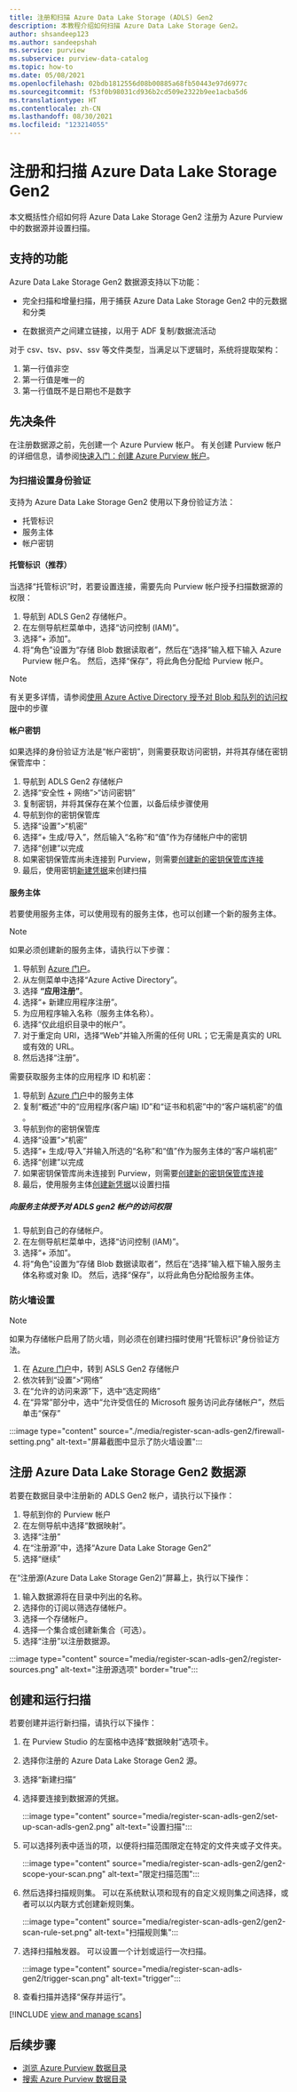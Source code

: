 ```yaml
---
title: 注册和扫描 Azure Data Lake Storage (ADLS) Gen2
description: 本教程介绍如何扫描 Azure Data Lake Storage Gen2。
author: shsandeep123
ms.author: sandeepshah
ms.service: purview
ms.subservice: purview-data-catalog
ms.topic: how-to
ms.date: 05/08/2021
ms.openlocfilehash: 02bdb1812556d08b00885a68fb50443e97d6977c
ms.sourcegitcommit: f53f0b98031cd936b2cd509e2322b9ee1acba5d6
ms.translationtype: HT
ms.contentlocale: zh-CN
ms.lasthandoff: 08/30/2021
ms.locfileid: "123214055"
---
```

# <a name="register-and-scan-azure-data-lake-storage-gen2"></a>注册和扫描 Azure Data Lake Storage Gen2

本文概括性介绍如何将 Azure Data Lake Storage Gen2 注册为 Azure Purview 中的数据源并设置扫描。

## <a name="supported-capabilities"></a>支持的功能

Azure Data Lake Storage Gen2 数据源支持以下功能：

- 完全扫描和增量扫描，用于捕获 Azure Data Lake Storage Gen2 中的元数据和分类

- 在数据资产之间建立链接，以用于 ADF 复制/数据流活动

对于 csv、tsv、psv、ssv 等文件类型，当满足以下逻辑时，系统将提取架构：

1. 第一行值非空
2. 第一行值是唯一的
3. 第一行值既不是日期也不是数字

## <a name="prerequisites"></a>先决条件

在注册数据源之前，先创建一个 Azure Purview 帐户。 有关创建 Purview 帐户的详细信息，请参阅[快速入门：创建 Azure Purview 帐户](create-catalog-portal.md)。

### <a name="setting-up-authentication-for-a-scan"></a>为扫描设置身份验证

支持为 Azure Data Lake Storage Gen2 使用以下身份验证方法：

- 托管标识
- 服务主体
- 帐户密钥

#### <a name="managed-identity-recommended"></a>托管标识（推荐）

当选择“托管标识”时，若要设置连接，需要先向 Purview 帐户授予扫描数据源的权限：

1. 导航到 ADLS Gen2 存储帐户。
1. 在左侧导航栏菜单中，选择“访问控制 (IAM)”。 
1. 选择“+ 添加”。
1. 将“角色”设置为“存储 Blob 数据读取者”，然后在“选择”输入框下输入 Azure Purview 帐户名。 然后，选择“保存”，将此角色分配给 Purview 帐户。

> [!Note]
> 有关更多详情，请参阅[使用 Azure Active Directory 授予对 Blob 和队列的访问权限](../storage/blobs/authorize-access-azure-active-directory.md)中的步骤

#### <a name="account-key"></a>帐户密钥

如果选择的身份验证方法是“帐户密钥”，则需要获取访问密钥，并将其存储在密钥保管库中：

1. 导航到 ADLS Gen2 存储帐户
1. 选择“安全性 + 网络”>“访问密钥”
1. 复制密钥，并将其保存在某个位置，以备后续步骤使用
1. 导航到你的密钥保管库
1. 选择“设置”>“机密”
1. 选择“+ 生成/导入”，然后输入“名称”和“值”作为存储帐户中的密钥
1. 选择“创建”以完成
1. 如果密钥保管库尚未连接到 Purview，则需要[创建新的密钥保管库连接](manage-credentials.md#create-azure-key-vaults-connections-in-your-azure-purview-account)
1. 最后，使用密钥[新建凭据](manage-credentials.md#create-a-new-credential)来创建扫描

#### <a name="service-principal"></a>服务主体

若要使用服务主体，可以使用现有的服务主体，也可以创建一个新的服务主体。 

> [!Note]
> 如果必须创建新的服务主体，请执行以下步骤：
> 1. 导航到 [Azure 门户](https://portal.azure.com)。
> 1. 从左侧菜单中选择“Azure Active Directory”。
> 1. 选择 **“应用注册”**。
> 1. 选择“+ 新建应用程序注册”。
> 1. 为应用程序输入名称（服务主体名称）。
> 1. 选择“仅此组织目录中的帐户”。
> 1. 对于重定向 URI，选择“Web”并输入所需的任何 URL；它无需是真实的 URL 或有效的 URL。
> 1. 然后选择“注册”。

需要获取服务主体的应用程序 ID 和机密：

1. 导航到 [Azure 门户](https://portal.azure.com)中的服务主体
1. 复制“概述”中的“应用程序(客户端) ID”和“证书和机密”中的“客户端机密”的值   。
1. 导航到你的密钥保管库
1. 选择“设置”>“机密”
1. 选择“+ 生成/导入”并输入所选的“名称”和“值”作为服务主体的“客户端机密”   
1. 选择“创建”以完成
1. 如果密钥保管库尚未连接到 Purview，则需要[创建新的密钥保管库连接](manage-credentials.md#create-azure-key-vaults-connections-in-your-azure-purview-account)
1. 最后，使用服务主体[创建新凭据](manage-credentials.md#create-a-new-credential)以设置扫描

##### <a name="granting-the-service-principal-access-to-your-adls-gen2-account"></a>向服务主体授予对 ADLS gen2 帐户的访问权限

1. 导航到自己的存储帐户。
1. 在左侧导航栏菜单中，选择“访问控制 (IAM)”。 
1. 选择“+ 添加”。
1. 将“角色”设置为“存储 Blob 数据读取者”，然后在“选择”输入框下输入服务主体名称或对象 ID。 然后，选择“保存”，以将此角色分配给服务主体。
### <a name="firewall-settings"></a>防火墙设置

> [!NOTE]
> 如果为存储帐户启用了防火墙，则必须在创建扫描时使用“托管标识”身份验证方法。

1. 在 [Azure 门户](https://portal.azure.com)中，转到 ASLS Gen2 存储帐户
1. 依次转到“设置”>“网络”
1. 在“允许的访问来源”下，选中“选定网络”
1. 在“异常”部分中，选中“允许受信任的 Microsoft 服务访问此存储帐户”，然后单击“保存”

:::image type="content" source="./media/register-scan-adls-gen2/firewall-setting.png" alt-text="屏幕截图中显示了防火墙设置":::

## <a name="register-azure-data-lake-storage-gen2-data-source"></a>注册 Azure Data Lake Storage Gen2 数据源

若要在数据目录中注册新的 ADLS Gen2 帐户，请执行以下操作：

1. 导航到你的 Purview 帐户
2. 在左侧导航中选择“数据映射”。
3. 选择“注册”
4. 在“注册源”中，选择“Azure Data Lake Storage Gen2” 
5. 选择“继续”

在“注册源(Azure Data Lake Storage Gen2)”屏幕上，执行以下操作：

1. 输入数据源将在目录中列出的名称。
2. 选择你的订阅以筛选存储帐户。
3. 选择一个存储帐户。
4. 选择一个集合或创建新集合（可选）。
5. 选择“注册”以注册数据源。

:::image type="content" source="media/register-scan-adls-gen2/register-sources.png" alt-text="注册源选项" border="true":::

## <a name="creating-and-running-a-scan"></a>创建和运行扫描

若要创建并运行新扫描，请执行以下操作：

1. 在 Purview Studio 的左窗格中选择“数据映射”选项卡。

1. 选择你注册的 Azure Data Lake Storage Gen2 源。

1. 选择“新建扫描”

1. 选择要连接到数据源的凭据。

   :::image type="content" source="media/register-scan-adls-gen2/set-up-scan-adls-gen2.png" alt-text="设置扫描":::

1. 可以选择列表中适当的项，以便将扫描范围限定在特定的文件夹或子文件夹。

   :::image type="content" source="media/register-scan-adls-gen2/gen2-scope-your-scan.png" alt-text="限定扫描范围":::

1. 然后选择扫描规则集。 可以在系统默认项和现有的自定义规则集之间选择，或者可以以内联方式创建新规则集。

   :::image type="content" source="media/register-scan-adls-gen2/gen2-scan-rule-set.png" alt-text="扫描规则集":::

1. 选择扫描触发器。 可以设置一个计划或运行一次扫描。

   :::image type="content" source="media/register-scan-adls-gen2/trigger-scan.png" alt-text="trigger":::

1. 查看扫描并选择“保存并运行”。

[!INCLUDE [view and manage scans](includes/view-and-manage-scans.md)]

## <a name="next-steps"></a>后续步骤

- [浏览 Azure Purview 数据目录](how-to-browse-catalog.md)
- [搜索 Azure Purview 数据目录](how-to-search-catalog.md)
